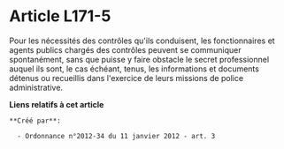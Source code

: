 # Article L171-5

Pour les nécessités des contrôles qu'ils conduisent, les fonctionnaires et agents publics chargés des contrôles peuvent se
communiquer spontanément, sans que puisse y faire obstacle le secret professionnel auquel ils sont, le cas échéant, tenus,
les informations et documents détenus ou recueillis dans l'exercice de leurs missions de police administrative.

**Liens relatifs à cet article**

	**Créé par**:

	  - Ordonnance n°2012-34 du 11 janvier 2012 - art. 3
